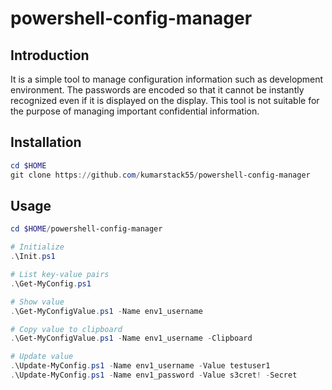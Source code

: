 # powershell-config-manager

## Introduction

It is a simple tool to manage configuration information such as development environment.
The passwords are encoded so that it cannot be instantly recognized even if it is displayed on the display.
This tool is not suitable for the purpose of managing important confidential information.

## Installation

```ps1
cd $HOME
git clone https://github.com/kumarstack55/powershell-config-manager
```

## Usage

```ps1
cd $HOME/powershell-config-manager

# Initialize
.\Init.ps1

# List key-value pairs
.\Get-MyConfig.ps1

# Show value
.\Get-MyConfigValue.ps1 -Name env1_username

# Copy value to clipboard
.\Get-MyConfigValue.ps1 -Name env1_username -Clipboard

# Update value
.\Update-MyConfig.ps1 -Name env1_username -Value testuser1
.\Update-MyConfig.ps1 -Name env1_password -Value s3cret! -Secret
```